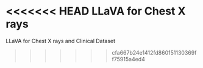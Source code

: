 <<<<<<< HEAD
LLaVA for Chest X rays
=======
LLaVA for Chest X rays and Clinical Dataset
>>>>>>> cfa667b24e1412fd860151130369ff75915a4ed4
